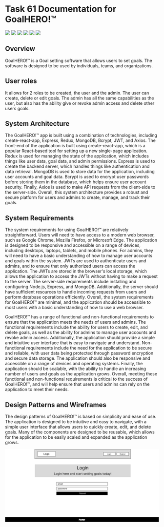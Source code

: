 # Task 61 Documentation for GoalHERO!™

![](https://img.shields.io/badge/React-20232A?style=for-the-badge&logo=react&logoColor=61DAFB)
![](https://img.shields.io/badge/JavaScript-F7DF1E?style=for-the-badge&logo=javascript&logoColor=black)
![](https://img.shields.io/badge/MongoDB-4EA94B?style=for-the-badge&logo=mongodb&logoColor=white)
![](https://img.shields.io/badge/json%20web%20tokens-323330?style=for-the-badge&logo=json-web-tokens&logoColor=pink)
![](https://img.shields.io/badge/Express.js-404D59?style=for-the-badge)
![](https://img.shields.io/badge/Redux-593D88?style=for-the-badge&logo=redux&logoColor=white)
## Overview
GoalHERO!™ is a Goal setting software that allows users to set goals. The software is designed to be used by individuals, teams, and organizations. 

## User roles
It allows for 2 roles to be created, the user and the admin. The user can create, delete or edit goals. The admin has all the same capabilities as the user, but also has the ability give or revoke admin access and delete other users goals.

## System Architecture   
The GoalHERO!™ app is built using a combination of technologies, including create-react-app, Express, Redux, MongoDB, Bcrypt, JWT, and Axios. The front-end of the application is built using create-react-app, which is a popular React-based tool for setting up a new single-page application. Redux is used for managing the state of the application, which includes things like user data, goal data, and admin permissions. Express is used to create the backend server, which handles things like authentication and data retrieval. MongoDB is used to store data for the application, including user accounts and goal data. Bcrypt is used to encrypt user passwords before storing them in the database, which helps ensure user account security. Finally, Axios is used to make API requests from the client-side to the server-side. Overall, this system architecture provides a robust and secure platform for users and admins to create, manage, and track their goals.

## System Requirements

The system requirements for using GoalHERO!™ are relatively straightforward. Users will need to have access to a modern web browser, such as Google Chrome, Mozilla Firefox, or Microsoft Edge. The application is designed to be responsive and accessible on a range of devices, including desktops, laptops, tablets, and mobile phones. For admins, they will need to have a basic understanding of how to manage user accounts and goals within the system. JWTs are used to authenticate users and admins, and to ensure that only authorized users can access the application. The JWTs are stored in the browser's local storage, which allows the application to access the JWTs without having to make a request to the server. The server-side requirements include installing and configuring Node.js, Express, and MongoDB. Additionally, the server should have sufficient resources to handle incoming requests from users and perform database operations efficiently. Overall, the system requirements for GoalHERO!™ are minimal, and the application should be accessible to most users with a basic understanding of how to use a web browser.

GoalHERO!™ has a range of functional and non-functional requirements to ensure that the application meets the needs of users and admins. The functional requirements include the ability for users to create, edit, and delete goals, as well as the ability for admins to manage user accounts and revoke admin access. Additionally, the application should provide a simple and intuitive user interface that is easy to navigate and understand. Non-functional requirements include the need for the application to be secure and reliable, with user data being protected through password encryption and secure data storage. The application should also be responsive and accessible on a range of devices and operating systems. Finally, the application should be scalable, with the ability to handle an increasing number of users and goals as the application grows. Overall, meeting these functional and non-functional requirements is critical to the success of GoalHERO!™, and will help ensure that users and admins can rely on the application to meet their needs.

## Design Patterns and Wireframes

The design patterns of GoalHERO!™ is based on simplicity and ease of use. The application is designed to be intuitive and easy to navigate, with a simple user interface that allows users to quickly create, edit, and delete goals. Many of the components are designed to be reusable, which allows for the application to be easily scaled and expanded as the application grows.

![](./Frame%201.png)